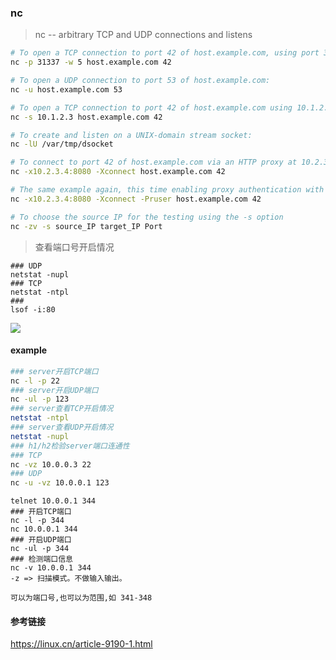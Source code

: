 ### nc

> nc -- arbitrary TCP and UDP connections and listens

```bash
# To open a TCP connection to port 42 of host.example.com, using port 31337 as the source port, with a timeout of 5 seconds:
nc -p 31337 -w 5 host.example.com 42

# To open a UDP connection to port 53 of host.example.com:
nc -u host.example.com 53

# To open a TCP connection to port 42 of host.example.com using 10.1.2.3 as the IP for the local end of the connection:
nc -s 10.1.2.3 host.example.com 42

# To create and listen on a UNIX-domain stream socket:
nc -lU /var/tmp/dsocket

# To connect to port 42 of host.example.com via an HTTP proxy at 10.2.3.4, port 8080. This example could also be used by ssh(1); see the ProxyCommand directive in ssh_config(5) for more information.
nc -x10.2.3.4:8080 -Xconnect host.example.com 42

# The same example again, this time enabling proxy authentication with username "ruser" if the proxy requires it:
nc -x10.2.3.4:8080 -Xconnect -Pruser host.example.com 42

# To choose the source IP for the testing using the -s option
nc -zv -s source_IP target_IP Port
```

> 查看端口号开启情况

```shell
### UDP
netstat -nupl
### TCP
netstat -ntpl
###
lsof -i:80
```

![](https://ws1.sinaimg.cn/large/006tNbRwly1fft8elqrxhj30r80cb7ab.jpg)

#### example

```bash
### server开启TCP端口
nc -l -p 22
### server开启UDP端口
nc -ul -p 123
### server查看TCP开启情况
netstat -ntpl
### server查看UDP开启情况
netstat -nupl
### h1/h2检验server端口连通性
### TCP
nc -vz 10.0.0.3 22
### UDP
nc -u -vz 10.0.0.1 123
```

```shell
telnet 10.0.0.1 344
### 开启TCP端口
nc -l -p 344
nc 10.0.0.1 344
### 开启UDP端口
nc -ul -p 344
### 检测端口信息
nc -v 10.0.0.1 344
-z => 扫描模式。不做输入输出。

可以为端口号,也可以为范围,如 341-348
```

#### 参考链接

<https://linux.cn/article-9190-1.html>
